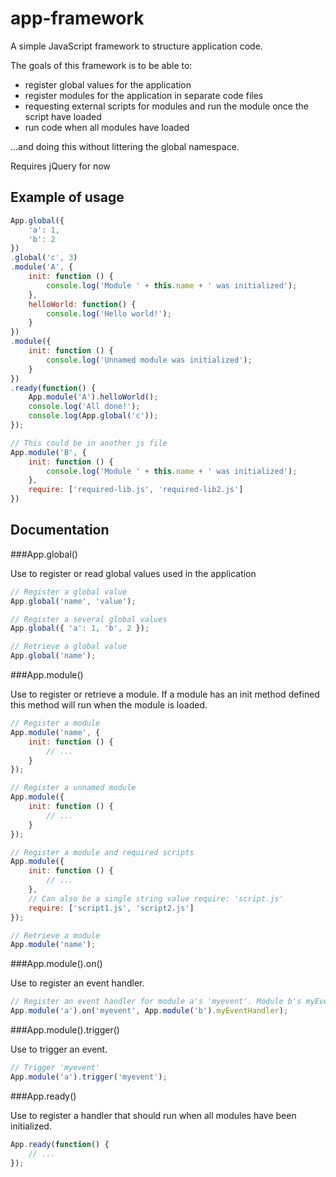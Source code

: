 app-framework
=============

A simple JavaScript framework to structure application code.

The goals of this framework is to be able to:
- register global values for the application
- register modules for the application in separate code files
- requesting external scripts for modules and run the module once the script have loaded
- run code when all modules have loaded

...and doing this without littering the global namespace.

Requires jQuery for now

Example of usage
----------------

```javascript
App.global({
	'a': 1,
	'b': 2
})
.global('c', 3)
.module('A', {
	init: function () {
		console.log('Module ' + this.name + ' was initialized');
	},
	helloWorld: function() {
		console.log('Hello world!');
	}
})
.module({
	init: function () {
		console.log('Unnamed module was initialized');
	}
})
.ready(function() {
	App.module('A').helloWorld();
	console.log('All done!');
	console.log(App.global('c'));
});

// This could be in another js file
App.module('B', {
	init: function () {
		console.log('Module ' + this.name + ' was initialized');
	},
	require: ['required-lib.js', 'required-lib2.js']
})
```

Documentation
-------------

###App.global()

Use to register or read global values used in the application
```javascript
// Register a global value
App.global('name', 'value');

// Register a several global values
App.global({ 'a': 1, 'b', 2 });

// Retrieve a global value
App.global('name');
```

###App.module()

Use to register or retrieve a module. If a module has an init method defined this method will run when the module is loaded.
```javascript
// Register a module
App.module('name', { 
	init: function () { 
		// ... 
	}
});

// Register a unnamed module
App.module({ 
	init: function () { 
		// ... 
	}
});

// Register a module and required scripts
App.module({ 
	init: function () { 
		// ...
	},
	// Can also be a single string value require: 'script.js'
	require: ['script1.js', 'script2.js']
});

// Retrieve a module
App.module('name');
```

###App.module().on()

Use to register an event handler.
```javascript
// Register an event handler for module a's 'myevent'. Module b's myEventHandler will run when 'myevent' is triggered
App.module('a').on('myevent', App.module('b').myEventHandler);
```

###App.module().trigger()

Use to trigger an event.
```javascript
// Trigger 'myevent'
App.module('a').trigger('myevent');
```

###App.ready()

Use to register a handler that should run when all modules have been initialized.

```javascript
App.ready(function() { 
	// ...
}); 
```
